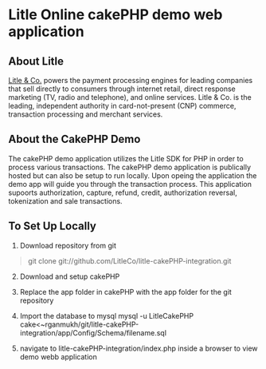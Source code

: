 Litle Online cakePHP demo web application
=====================

About Litle
------------
[Litle &amp; Co.](http://www.litle.com) powers the payment processing engines for leading companies that sell directly to consumers through  internet retail, direct response marketing (TV, radio and telephone), and online services. Litle & Co. is the leading, independent authority in card-not-present (CNP) commerce, transaction processing and merchant services.

About the CakePHP Demo
---------------------
The cakePHP demo application utilizes the Litle SDK for PHP in order to process various transactions. The cakePHP demo application is publically hosted but can also be setup to run locally. Upon opeing the application the demo app will guide you through the transaction process. This application supoorts authorization, capture, refund, credit, authorization reversal, tokenization and sale transactions.

To Set Up Locally
-----------------
1. Download repository from git

>git clone git://github.com/LitleCo/litle-cakePHP-integration.git

2. Download and setup cakePHP 

3. Replace the app folder in cakePHP with the app folder for the git repository

4. Import the database to mysql
 mysql -u LitleCakePHP cake<~rganmukh/git/litle-cakePHP-integration/app/Config/Schema/filename.sql

5. navigate to litle-cakePHP-integration/index.php inside a browser to view demo webb application


